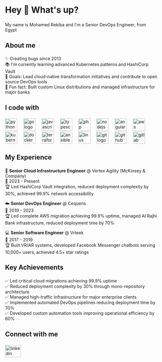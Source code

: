 <h1 align="left">Hey 👋 What's up?</h1>

###

<p align="left">My name is Mohamed Rekiba and I'm a Senior DevOps Engineer, from Egypt</p>

###

<h2 align="left">About me</h2>

###

<p align="left">✨ Creating bugs since 2013<br>📚 I'm currently learning advanced Kubernetes patterns and HashiCorp Vault<br>🎯 Goals: Lead cloud-native transformation initiatives and contribute to open source DevOps tools<br>🎲 Fun fact: Built custom Linux distributions and managed infrastructure for major banks</p>

###

<h2 align="left">I code with</h2>

###

<div align="left">
  <img src="https://cdn.jsdelivr.net/gh/devicons/devicon/icons/python/python-original.svg" height="40" alt="python logo"  />
  <img width="12" />
  <img src="https://cdn.jsdelivr.net/gh/devicons/devicon/icons/go/go-original.svg" height="40" alt="go logo"  />
  <img width="12" />
  <img src="https://cdn.jsdelivr.net/gh/devicons/devicon/icons/javascript/javascript-original.svg" height="40" alt="javascript logo"  />
  <img width="12" />
  <img src="https://cdn.jsdelivr.net/gh/devicons/devicon/icons/typescript/typescript-original.svg" height="40" alt="typescript logo"  />
  <img width="12" />
  <img src="https://cdn.jsdelivr.net/gh/devicons/devicon/icons/php/php-original.svg" height="40" alt="php logo"  />
  <img width="12" />
  <img src="https://cdn.jsdelivr.net/gh/devicons/devicon/icons/nodejs/nodejs-original.svg" height="40" alt="nodejs logo"  />
  <img width="12" />
  <img src="https://cdn.jsdelivr.net/gh/devicons/devicon/icons/angular/angular-original.svg" height="40" alt="angular logo"  />
  <img width="12" />
  <img src="https://cdn.jsdelivr.net/gh/devicons/devicon/icons/amazonwebservices/amazonwebservices-plain-wordmark.svg" height="40" alt="aws logo"  />
  <img width="12" />
  <img src="https://cdn.jsdelivr.net/gh/devicons/devicon/icons/kubernetes/kubernetes-plain.svg" height="40" alt="kubernetes logo"  />
  <img width="12" />
  <img src="https://cdn.jsdelivr.net/gh/devicons/devicon/icons/docker/docker-original.svg" height="40" alt="docker logo"  />
  <img width="12" />
  <img src="https://cdn.jsdelivr.net/gh/devicons/devicon/icons/terraform/terraform-original.svg" height="40" alt="terraform logo"  />
  <img width="12" />
  <img src="https://cdn.jsdelivr.net/gh/devicons/devicon/icons/ansible/ansible-original.svg" height="40" alt="ansible logo"  />
  <img width="12" />
  <img src="https://cdn.jsdelivr.net/gh/devicons/devicon/icons/linux/linux-original.svg" height="40" alt="linux logo"  />
  <img width="12" />
  <img src="https://cdn.jsdelivr.net/gh/devicons/devicon/icons/git/git-original.svg" height="40" alt="git logo"  />
  <img width="12" />
  <img src="https://cdn.jsdelivr.net/gh/devicons/devicon/icons/github/github-original.svg" height="40" alt="github logo"  />
  <img width="12" />
  <img src="https://cdn.jsdelivr.net/gh/devicons/devicon/icons/gitlab/gitlab-original.svg" height="40" alt="gitlab logo"  />
</div>

###

<h2 align="left">My Experience</h2>

###

<p align="left">🔧 <strong>Senior Cloud Infrastructure Engineer</strong> @ Vertex Agility (McKinsey & Company)<br>
📅 2023 - Present<br>
🏆 Led HashiCorp Vault integration, reduced deployment complexity by 30%, achieved 99.9% network accessibility</p>

<p align="left">☁️ <strong>Senior DevOps Engineer</strong> @ Cequens<br>
📅 2019 - 2023<br>
🏆 Led complete AWS migration achieving 99.9% uptime, managed Al Rajhi Bank infrastructure, reduced deployment time by 70%</p>

<p align="left">💻 <strong>Senior Software Engineer</strong> @ Vrteek<br>
📅 2017 - 2019<br>
🏆 Built VR/AR systems, developed Facebook Messenger chatbots serving 10,000+ users, achieved 4.5+ star ratings</p>

###

<h2 align="left">Key Achievements</h2>

###

<p align="left">✅ Led critical cloud migrations achieving 99.9% uptime<br>
✅ Reduced deployment complexity by 30% through mono-repository architecture<br>
✅ Managed high-traffic infrastructure for major enterprise clients<br>
✅ Implemented automated DevOps pipelines reducing deployment time by 70%<br>
✅ Developed custom automation tools improving operational efficiency by 60%</p>

###

<h2 align="left">Connect with me</h2>

###

<div align="left">
  <a href="https://linkedin.com/in/mohamedrekiba" target="_blank">
    <img src="https://raw.githubusercontent.com/maurodesouza/profile-readme-generator/master/src/assets/icons/social/linkedin/default.svg" width="52" height="40" alt="linkedin logo"  />
  </a>
</div>

###
